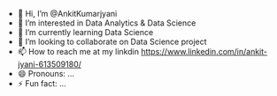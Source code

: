 - 👋 Hi, I’m @AnkitKumarjyani
- 👀 I’m interested in Data Analytics & Data Science
- 🌱 I’m currently learning Data Science
- 💞️ I’m looking to collaborate on Data Science project
- 📫 How to reach me at my linkdin https://www.linkedin.com/in/ankit-jyani-613509180/
- 😄 Pronouns: ...
- ⚡ Fun fact: ...

<!---
AnkitKumarjyani/AnkitKumarjyani is a ✨ special ✨ repository because its `README.md` (this file) appears on your GitHub profile.
You can click the Preview link to take a look at your changes.
--->

